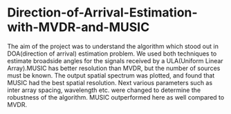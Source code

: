 # Direction-of-Arrival-Estimation-with-MVDR-and-MUSIC
The aim of the project was to understand the algorithm which stood out in DOA(direction of arrival) estimation problem. We used both techniques to estimate broadside angles for the signals received by a ULA(Uniform Linear Array).MUSIC has better resolution than MVDR, but the number of sources must be known.  The output spatial spectrum was plotted, and found that MUSIC had the best spatial resolution. Next various parameters such as inter array spacing, wavelength etc. were changed to determine the robustness of the algorithm. MUSIC outperformed here as well compared to MVDR.
